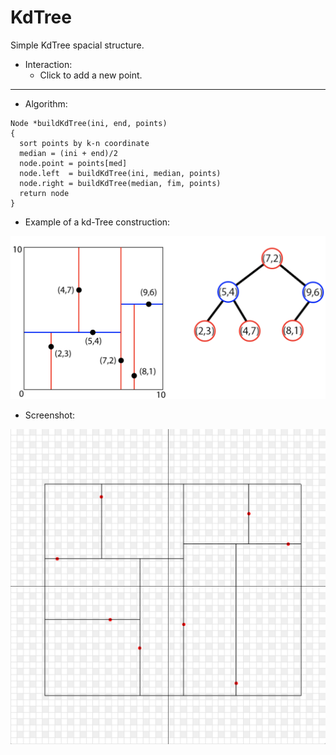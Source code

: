 # KdTree
Simple KdTree spacial structure.

- Interaction:
  * Click to add a new point.

---

- Algorithm:

```
Node *buildKdTree(ini, end, points)
{
  sort points by k-n coordinate
  median = (ini + end)/2
  node.point = points[med]
  node.left  = buildKdTree(ini, median, points) 
  node.right = buildKdTree(median, fim, points) 
  return node
}
```

- Example of a kd-Tree construction:

![alt text](https://github.com/paulaceccon/kdTree/blob/master/Images/example.png)

- Screenshot:

![alt text](https://github.com/paulaceccon/kdTree/blob/master/Images/kdtree.png)
